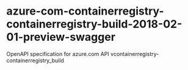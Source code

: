 # azure-com-containerregistry-containerregistry-build-2018-02-01-preview-swagger
OpenAPI specification for azure.com API vcontainerregistry-containerregistry_build
